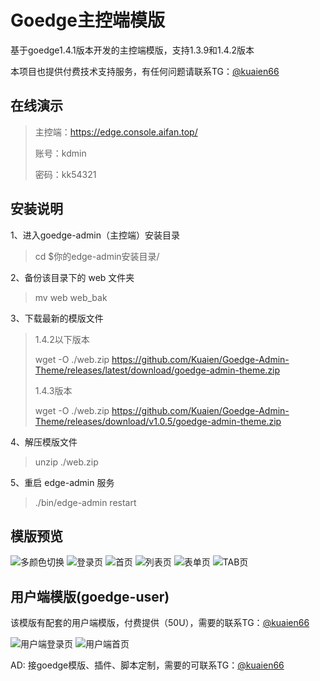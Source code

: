 # Goedge主控端模版
基于goedge1.4.1版本开发的主控端模版，支持1.3.9和1.4.2版本

本项目也提供付费技术支持服务，有任何问题请联系TG：[@kuaien66][2]

## 在线演示

> 主控端：https://edge.console.aifan.top/
> 
> 账号：kdmin
> 
> 密码：kk54321


## 安装说明

1、进入goedge-admin（主控端）安装目录
 
> cd $你的edge-admin安装目录/

2、备份该目录下的 web 文件夹
 
> mv web web_bak

3、下载最新的模版文件

> 1.4.2以下版本
> 
> wget -O ./web.zip https://github.com/Kuaien/Goedge-Admin-Theme/releases/latest/download/goedge-admin-theme.zip
>
> 1.4.3版本
>
> wget -O ./web.zip https://github.com/Kuaien/Goedge-Admin-Theme/releases/download/v1.0.5/goedge-admin-theme.zip

4、解压模版文件

> unzip ./web.zip

5、重启 edge-admin 服务

> ./bin/edge-admin restart


## 模版预览

![多颜色切换][3]
![登录页][4]
![首页][5]
![列表页][6]
![表单页][7]
![TAB页][8]

## 用户端模版(goedge-user)

该模版有配套的用户端模版，付费提供（50U），需要的联系TG：[@kuaien66][9]

![用户端登录页][10]
![用户端首页][11]


AD: 接goedge模版、插件、脚本定制，需要的可联系TG：[@kuaien66][2]


  [1]: https://github.com/Kuaien/Goedge-Admin-Theme/tree/main/%E5%85%A8%E5%A5%97%E4%B8%BB%E9%A2%98%E6%A8%A1%E7%89%88%28%E5%90%AB%E4%B8%BB%E6%8E%A7,%E7%94%A8%E6%88%B7,%E5%AE%98%E7%BD%91%29
  [2]: https://t.me/kuaien66
  [3]: https://bbs.naixi.net/data/attachment/forum/202408/06/183449b3vuvkfbk8pku8ff.jpg
  [4]: https://bbs.naixi.net/data/attachment/forum/202408/06/183453udzpj5l5wsissdej.jpg
  [5]: https://bbs.naixi.net/data/attachment/forum/202408/06/183452mkahhyiai3agvvk6.jpg
  [6]: https://bbs.naixi.net/data/attachment/forum/202408/06/183456d394im3pm7ficfrm.jpg
  [7]: https://bbs.naixi.net/data/attachment/forum/202408/06/183459z2rmmqr2rll1oe1a.jpg
  [8]: https://bbs.naixi.net/data/attachment/forum/202408/06/183502kyelr1s219dzgtls.jpg
  [9]: https://t.me/kuaien66
  [10]: https://bbs.naixi.net/data/attachment/forum/202408/03/011840x9si2ff2d77biisk.png
  [11]: https://bbs.naixi.net/data/attachment/forum/202408/03/011845rs1krzl440mw4ukk.png